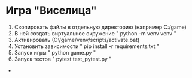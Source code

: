 # Игра "Виселица"

1. Скопировать файлы в отдельную директорию (например C:/game)
2. В ней создать виртуальное окружение " python -m venv venv "
3. Активировать (С:/game/venv/scripts/activate.bat)
4. Установить зависимости " pip install -r requirements.txt "
5. Запуск игры " python game.py "
6. Запуск тестов " pytest test_pytest.py " 

-
